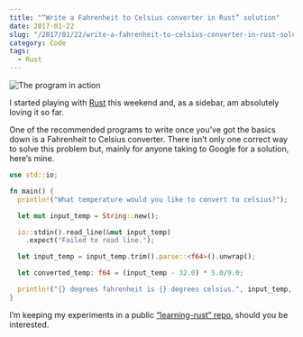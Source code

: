 ```yaml
---
title: "“Write a Fahrenheit to Celsius converter in Rust” solution"
date: 2017-01-22
slug: "/2017/01/22/write-a-fahrenheit-to-celsius-converter-in-rust-solution/"
category: Code
tags:
  - Rust
---
```


![The program in action](./demo.gif)

I started playing with [Rust](https://www.rust-lang.org/en-US/) this weekend and, as a sidebar, am absolutely loving it so far.

One of the recommended programs to write once you’ve got the basics down is a Fahrenheit to Celsius converter. There isn’t only one correct way to solve this problem but, mainly for anyone taking to Google for a solution, here’s mine.

```rust
use std::io;

fn main() {
  println!("What temperature would you like to convert to celsius?");

  let mut input_temp = String::new();

  io::stdin().read_line(&mut input_temp)
    .expect("Failed to read line.");

  let input_temp = input_temp.trim().parse::<f64>().unwrap();

  let converted_temp: f64 = (input_temp - 32.0) * 5.0/9.0;

  println!("{} degrees fahrenheit is {} degrees celsius.", input_temp, converted_temp);
}
```

I’m keeping my experiments in a public [“learning-rust” repo](https://github.com/elliotekj/learning-rust), should you be interested.

